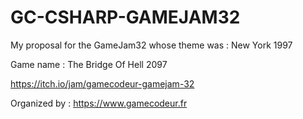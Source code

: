 # GC-CSHARP-GAMEJAM32

My proposal for the GameJam32 whose theme was : New York 1997

Game name : The Bridge Of Hell 2097

https://itch.io/jam/gamecodeur-gamejam-32

Organized by : https://www.gamecodeur.fr
